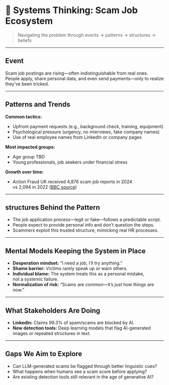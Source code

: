 # 🧩 Systems Thinking: Scam Job Ecosystem

> Navigating the problem through events → patterns → structures → beliefs

---

## Event  

Scam job postings are rising—often indistinguishable from real ones.  
People apply, share personal data, and even send payments—only to realize  
they’ve been tricked.

---

## Patterns and Trends  

**Common tactics:**  

- Upfront payment requests (e.g., background check, training, equipment)  
- Psychological pressure (urgency, no interviews, fake company names)  
- Use of real employee names from LinkedIn or company pages  

**Most impacted groups:**  

- Age group TBD  
- Young professionals, job seekers under financial stress  

**Growth over time:**  

- Action Fraud UK received 4,876 scam job reports in 2024  
  vs 2,094 in 2022 ([BBC source](https://www.bbc.com/news/business-68646460))

---

## structures Behind the Pattern  

- The job application process—legit or fake—follows a predictable script.  
- People expect to provide personal info and don’t question the steps.  
- Scammers exploit this trusted structure, mimicking real HR processes.

---

## Mental Models Keeping the System in Place  

- **Desperation mindset:** “I need a job, I’ll try anything.”  
- **Shame barrier:** Victims rarely speak up or warn others.  
- **Individual blame:** The system treats this as a personal mistake,  
  not a systemic failure.  
- **Normalization of risk:** “Scams are common—it’s just how things are now.”

---

## What Stakeholders Are Doing  

- **LinkedIn:** Claims 99.3% of spam/scams are blocked by AI.  
- **New detection tools:** Deep learning models that flag AI-generated  
  images or repeated structures in text.

---

## Gaps We Aim to Explore  

- Can LLM-generated scams be flagged through better linguistic cues?  
- What happens when humans see a scam score before applying?  
- Are existing detection tools still relevant in the age of generative AI?
